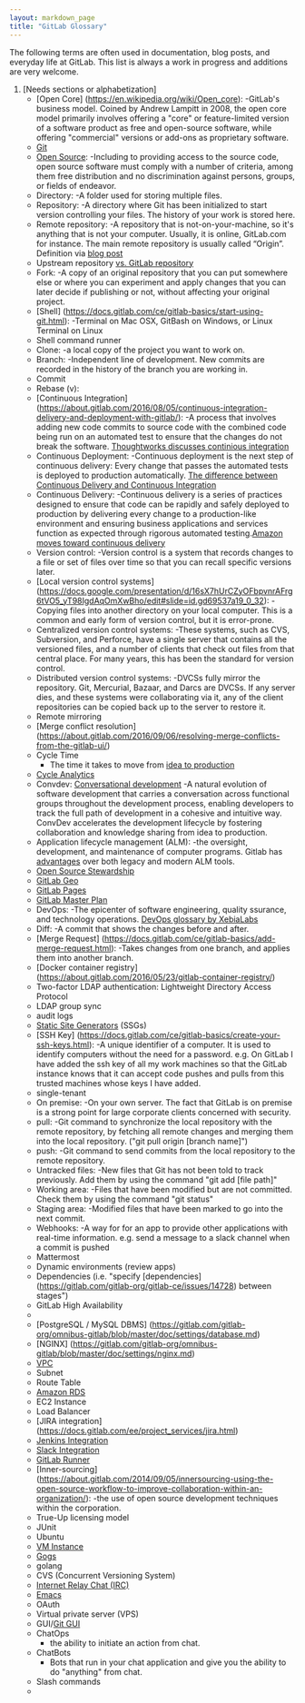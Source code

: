 ```yaml
---
layout: markdown_page
title: "GitLab Glossary"
---
```


The following terms are often used in documentation, blog posts, and everyday life at GitLab. This list is always a work in progress and additions are very welcome.

1. [Needs sections or alphabetization]
    * [Open Core] (https://en.wikipedia.org/wiki/Open_core): 
        -GitLab's business model. Coined by Andrew Lampitt in 2008, the open core model primarily involves offering a "core" or feature-limited version of a software product as free and open-source software, while offering "commercial" versions or add-ons as proprietary software.
    * [Git](https://git-scm.com/about)
    * [Open Source](https://opensource.org/docs/osd): 
        -Including to providing access to the source code, open source software must comply with a number of criteria, among them free distribution and no discrimination against persons,  groups, or fields of endeavor.
    * Directory: 
        -A folder used for storing multiple files. 
    * Repository: 
        -A directory where Git has been initialized to start version controlling your files. The history of your work is stored here. 
    * Remote repository: 
        -A repository that is not-on-your-machine, so it's anything that is not your computer. Usually, it is online, GitLab.com for instance. The main remote repository is usually called “Origin”. Definition via [blog post](https://about.gitlab.com/2015/05/18/simple-words-for-a-gitlab-newbie/)
    * Upstream repository [vs. GitLab repository](https://news.ycombinator.com/item?id=12487112)
    * Fork: 
        -A copy of an original repository that you can put somewhere else or where you can experiment and apply changes that you can later decide if publishing or not, without affecting your original project.
    * [Shell] (https://docs.gitlab.com/ce/gitlab-basics/start-using-git.html): 
        -Terminal on Mac OSX, GitBash on Windows, or Linux Terminal on Linux
    * Shell command runner
    * Clone: 
        -a local copy of the project you want to work on. 
    * Branch: 
        -Independent line of development. New commits are recorded in the history of the branch you are working in. 
    * Commit
    * Rebase (v): 
    * [Continuous Integration] (https://about.gitlab.com/2016/08/05/continuous-integration-delivery-and-deployment-with-gitlab/): 
        -A process that involves adding new code commits to source code with the combined code being run on an automated test to ensure that the changes do not break the software. [Thoughtworks discusses continious integration](https://www.thoughtworks.com/continuous-integration)
    * Continuous Deployment: 
        -Continuous deployment is the next step of continuous delivery: Every change that passes the automated tests is deployed to production automatically. [The difference between Continuous Delivery and Continuous Integration](https://www.youtube.com/watch?v=igwFj8PPSnw)
    * Continuous Delivery: 
        -Continuous delivery is a series of practices designed to ensure that code can be rapidly and safely deployed to production by delivering every change to a production-like environment and ensuring business applications and services function as expected through rigorous automated testing.[Amazon moves toward continuous delivery](https://www.youtube.com/watch?v=esEFaY0FDKc)
    * Version control: 
        -Version control is a system that records changes to a file or set of files over time so that you can recall specific versions later.
    * [Local version control systems] (https://docs.google.com/presentation/d/16sX7hUrCZyOFbpvnrAFrg6tVO5_yT98IgdAqOmXwBho/edit#slide=id.gd69537a19_0_32): 
        -Copying files into another directory on your local computer. This is a common and early form of version control, but it is error-prone.
    * Centralized version control systems: 
        -These systems, such as CVS, Subversion, and Perforce, have a single server that contains all the versioned files, and a number of clients that check out files from that central place. For many years, this has been the standard for version control.
    * Distributed version control systems: 
        -DVCSs fully mirror the repository. Git, Mercurial, Bazaar, and Darcs are DVCSs. If any server dies, and these systems were collaborating via it, any of the client repositories can be copied back up to the server to restore it.
    * Remote mirroring
    * [Merge conflict resolution] (https://about.gitlab.com/2016/09/06/resolving-merge-conflicts-from-the-gitlab-ui/)
    * Cycle Time
        - The time it takes to move from [idea to production](https://about.gitlab.com/2016/08/05/continuous-integration-delivery-and-deployment-with-gitlab/#from-idea-to-production-with-gitlab)
    * [Cycle Analytics](https://gitlab.com/gitlab-org/gitlab-ce/issues/22458)
    * Convdev: [Conversational development](https://about.gitlab.com/2016/09/14/gitlab-live-event-recap/)
        -A natural evolution of software development that carries a conversation across functional groups throughout the development process, enabling developers to track the full path of development in a cohesive and intuitive way. ConvDev accelerates the development lifecycle by fostering collaboration and knowledge sharing from idea to production.
    * Application lifecycle management (ALM): 
        -the oversight, development, and maintenance of computer programs. Gitlab has [advantages](https://docs.google.com/presentation/d/1vCU-NbZWz8NTNK8Vu3y4zGMAHb5DpC8PE5mHtw1PWfI/edit#slide=id.g72f2e4906_2_288) over both legacy and modern ALM tools. 
    * [Open Source Stewardship](https://about.gitlab.com/2016/01/11/being-a-good-open-source-steward/)
    * [GitLab Geo](https://docs.gitlab.com/ee/gitlab-geo/README.html)
    * [GitLab Pages](https://pages.gitlab.io/?_ga=1.99536669.2048946469.1469722633)
    * [GitLab Master Plan](https://about.gitlab.com/2016/09/13/gitlab-master-plan/)
    * DevOps: 
        -The epicenter of software engineering, quality ssurance, and technology operations. [DevOps glossary by XebiaLabs](https://xebialabs.com/glossary/)
    * Diff: 
        -A commit that shows the changes before and after. 
    * [Merge Request] (https://docs.gitlab.com/ce/gitlab-basics/add-merge-request.html): 
        -Takes changes from one branch, and applies them into another branch.
    * [Docker container registry] (https://about.gitlab.com/2016/05/23/gitlab-container-registry/)
    * Two-factor LDAP authentication: Lightweight Directory Access Protocol
    * LDAP group sync 
    * audit logs
    * [Static Site Generators](https://wiki.python.org/moin/StaticSiteGenerator) (SSGs)
    * [SSH Key] (https://docs.gitlab.com/ce/gitlab-basics/create-your-ssh-keys.html): 
        -A unique identifier of a computer. It is used to identify computers without the need for a password. e.g. On GitLab I have added the ssh key of all my work machines so that the GitLab instance knows that it can accept code pushes and pulls from this trusted machines whose keys I have added.
    * single-tenant 
    * On premise: 
        -On your own server. The fact that GitLab is on premise is a strong point for large corporate clients concerned with security. 
    * pull: 
        -Git command to synchronize the local repository with the remote repository, by fetching all remote changes and merging them into the local repository. ("git pull origin [branch name]")
    * push: 
        -Git command to send commits from the local repository to the remote repository. 
    * Untracked files: 
        -New files that Git has not been told to track previously. Add them by using the command "git add [file path]"
    * Working area: 
        -Files that have been modified but are not committed. Check them by using the command "git status"
    * Staging area: 
        -Modified files that have been marked to go into the next commit.
    * Webhooks: 
        -A way for for an app to provide other applications with real-time information. e.g. send a message to a slack channel when a commit is pushed
    * Mattermost
    * Dynamic environments (review apps)
    * Dependencies (i.e. "specify [dependencies] (https://gitlab.com/gitlab-org/gitlab-ce/issues/14728) between stages")
    * GitLab High Availability
    * 
    * [PostgreSQL / MySQL DBMS] (https://gitlab.com/gitlab-org/omnibus-gitlab/blob/master/doc/settings/database.md)
    * [NGINX] (https://gitlab.com/gitlab-org/omnibus-gitlab/blob/master/doc/settings/nginx.md)
    * [VPC](https://university.gitlab.com/high-availability/aws/)
    * Subnet
    * Route Table
    * [Amazon RDS](http://docs.aws.amazon.com/AmazonRDS/latest/UserGuide/CHAP_Storage.html)
    * EC2 Instance
    * Load Balancer
    * [JIRA integration] (https://docs.gitlab.com/ee/project_services/jira.html)
    * [Jenkins Integration](https://docs.gitlab.com/ee/integration/jenkins.html)
    * [Slack Integration](https://gitlab.com/gitlab-org/gitlab-ce/blob/master/doc/project_services/slack.md)
    * [GitLab Runner](https://gitlab.com/gitlab-org/gitlab-ci-multi-runner)
    * [Inner-sourcing] (https://about.gitlab.com/2014/09/05/innersourcing-using-the-open-source-workflow-to-improve-collaboration-within-an-organization/): 
        -the use of open source development techniques within the corporation. 
    * True-Up licensing model
    * JUnit
    * Ubuntu
    * [VM Instance](https://cloud.google.com/compute/docs/instances/)
    * [Gogs](https://gogs.io/)
    *  golang
    * CVS (Concurrent Versioning System)
    * [Internet Relay Chat (IRC)](http://www.irchelp.org/)
    * [Emacs](https://www.masteringemacs.org/article/mastering-key-bindings-emacs)
    * OAuth
    * Virtual private server (VPS)
    * GUI/[Git GUI](https://git-scm.com/docs/git-gui)
    * ChatOps
        -  the ability to initiate an action from chat. 
    * ChatBots
        -  Bots that run in your chat application and give you the ability to do "anything" from chat.
    * Slash commands
    * 

    

